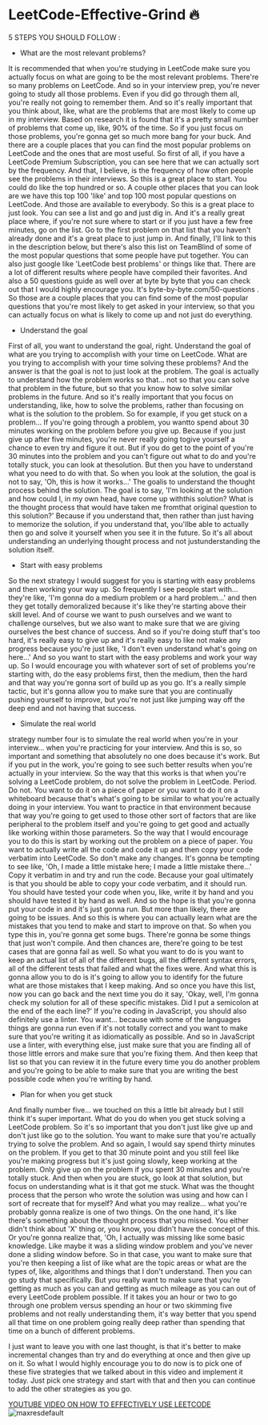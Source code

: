 # LeetCode-Effective-Grind :fire: 

5 STEPS YOU SHOULD FOLLOW :
* What are the most relevant problems?

It is recommended that when you're studying in LeetCode make sure you actually focus on what are going to be the most relevant problems. There're so many problems on LeetCode. And so in your interview prep, you're never going to study all those problems. Even if you did go through them all, you're really not going to remember them. And so it's really important that you think about, like, what are the problems that are most likely to come up in my interview. Based on research it is found that it's a pretty small number of problems that come up, like, 90% of the time. So if you just focus on those problems, you're gonna get so much more bang for your buck. And there are a couple places that you can find the most popular problems on LeetCode and the ones that are most useful. So first of all, if you have a LeetCode Premium Subscription, you can see here that we can actually sort by the frequency. And that, I believe, is the frequency of how often people see the problems in their interviews. So this is a great place to start. You could do like the top hundred or so. A couple other places that you can look are we have this top 100 'like' and top 100 most popular questions on LeetCode. And those are available to everybody. So this is a great place to just look. You can see a list and go and just dig in. And it's a really great place where, if you're not sure where to start or if you just have a few free minutes, go on the list. Go to the first problem on that list that you haven't already done and it's a great place to just jump in. And finally, I'll link to this in the description below, but there's also this list on TeamBlind of some of the most popular questions that some people have put together. You can also just google like 'LeetCode best problems' or things like that. There are a lot of different results where people have compiled their favorites. And also a 50 questions guide as well over at byte by byte that you can check out that I would highly encourage you. It's byte-by-byte.com/50-questions . So those are a couple places that you can find some of the most popular questions that you're most likely to get asked in your interview, so that you can actually focus on what is likely to come up and not just do everything.

* Understand the goal

First of all, you want to understand the goal, right. Understand the goal of what are you trying to accomplish with your time on LeetCode. What are you trying to accomplish with your time solving these problems? And the answer is that the goal is not to just look at the problem. The goal is actually to understand how the problem works so that... not so that you can solve that problem in the future, but so that you know how to solve similar problems in the future. And so it's really important that you focus on understanding, like, how to solve the problems, rather than focusing on what is the solution to the problem. So for example, if you get stuck on a problem... If you're going through a problem, you wantto spend about 30 minutes working on the problem before you give up. Because if you just give up after five minutes, you're never really going togive yourself a chance to even try and figure it out. But if you do get to the point of you're 30 minutes into the problem and you can't figure out what to do and you're totally stuck, you can look at thesolution. But then you have to understand what you need to do with that. So when you look at the solution, the goal is not to say, 'Oh, this is how it works...' The goalis to understand the thought process behind the solution. The goal is to say, 'I'm looking at the solution and how could I, in my own head, have come up withthis solution? What is the thought process that would have taken me fromthat original question to this solution?' Because if you understand that, then rather than just having to memorize the solution, if you understand that, you'llbe able to actually then go and solve it yourself when you see it in the future. So it's all about understanding an underlying thought process and not justunderstanding the solution itself.

* Start with easy problems

So the next strategy I would suggest for you is starting with easy problems and then working your way up. So frequently I see people start with... they're like, 'I'm gonna do a medium problem or a hard problem...' and then they get totally demoralized because it's like they're starting above their skill level. And of course we want to push ourselves and we want to challenge ourselves, but we also want to make sure that we are giving ourselves the best chance of success. And so if you're doing stuff that's too hard, it's really easy to give up and it's really easy to like not make any progress because you're just like, 'I don't even understand what's going on here...' And so you want to start with the easy problems and work your way up. So I would encourage you with whatever sort of set of problems you're starting with, do the easy problems first, then the medium, then the hard and that way you're gonna sort of build up as you go. It's a really simple tactic, but it's gonna allow you to make sure that you are continually pushing yourself to improve, but you're not just like jumping way off the deep end and not having that success.

* Simulate the real world

strategy number four is to simulate the real world when you're in your interview... when you're practicing for your interview. And this is so, so important and something that absolutely no one does because it's work. But if you put in the work, you're going to see such better results when you're actually in your interview. So the way that this works is that when you're solving a LeetCode problem, do not solve the problem in LeetCode. Period. Do not. You want to do it on a piece of paper or you want to do it on a whiteboard because that's what's going to be similar to what you're actually doing in your interview. You want to practice in that environment because that way you're going to get used to those other sort of factors that are like peripheral to the problem itself and you're going to get good and actually like working within those parameters. So the way that I would encourage you to do this is start by working out the problem on a piece of paper. You want to actually write all the code and code it up and then copy your code verbatim into LeetCode. So don't make any changes. It's gonna be tempting to see like, 'Oh, I made a little mistake here; I made a little mistake there...' Copy it verbatim in and try and run the code. Because your goal ultimately is that you should be able to copy your code verbatim, and it should run. You should have tested your code when you, like, write it by hand and you should have tested it by hand as well. And so the hope is that you're gonna put your code in and it's just gonna run. But more than likely, there are going to be issues. And so this is where you can actually learn what are the mistakes that you tend to make and start to improve on that. So when you type this in, you're gonna get some bugs. There're gonna be some things that just won't compile. And then chances are, there're going to be test cases that are gonna fail as well. So what you want to do is you want to keep an actual list of all of the different bugs, all the different syntax errors, all of the different tests that failed and what the fixes were. And what this is gonna allow you to do is it's going to allow you to identify for the future what are those mistakes that I keep making. And so once you have this list, now you can go back and the next time you do it say, 'Okay, well, I'm gonna check my solution for all of these specific mistakes. Did I put a semicolon at the end of the each line?' If you're coding in JavaScript, you should also definitely use a linter. You want... because with some of the languages things are gonna run even if it's not totally correct and you want to make sure that you're writing it as idiomatically as possible. And so in JavaScript use a linter, with everything else, just make sure that you are finding all of those little errors and make sure that you're fixing them. And then keep that list so that you can review it in the future every time you do another problem and you're going to be able to make sure that you are writing the best possible code when you're writing by hand.

* Plan for when you get stuck

And finally number five... we touched on this a little bit already but I still think it's super important. What do you do when you get stuck solving a LeetCode problem. So it's so important that you don't just like give up and don't just like go to the solution. You want to make sure that you're actually trying to solve the problem. And so again, I would say spend thirty minutes on the problem. If you get to that 30 minute point and you still feel like you're making progress but it's just going slowly, keep working at the problem. Only give up on the problem if you spent 30 minutes and you're totally stuck. And then when you are stuck, go look at that solution, but focus on understanding what is it that got me stuck. What was the thought process that the person who wrote the solution was using and how can I sort of recreate that for myself? And what you may realize... what you're probably gonna realize is one of two things. On the one hand, it's like there's something about the thought process that you missed. You either didn't think about 'X' thing or, you know, you didn't have the concept of this. Or you're gonna realize that, 'Oh, I actually was missing like some basic knowledge. Like maybe it was a sliding window problem and you've never done a sliding window before. So in that case, you want to make sure that you're then keeping a list of like what are the topic areas or what are the types of, like, algorithms and things that I don't understand. Then you can go study that specifically. But you really want to make sure that you're getting as much as you can and getting as much mileage as you can out of every LeetCode problem possible. If it takes you an hour or two to go through one problem versus spending an hour or two skimming five problems and not really understanding them, it's way better that you spend all that time on one problem going really deep rather than spending that time on a bunch of different problems.

I just want to leave you with one last thought, is that it's better to make incremental changes than try and do everything at once and then give up on it. So what I would highly encourage you to do now is to pick one of these five strategies that we talked about in this video and implement it today. Just pick one strategy and start with that and then you can continue to add the other strategies as you go.

[YOUTUBE VIDEO ON HOW TO EFFECTIVELY USE LEETCODE](https://youtu.be/GbyXxUDVeAo)
![maxresdefault](https://user-images.githubusercontent.com/72177954/132033772-772be30d-813a-4f3c-ba3a-3d3e58b40f3f.jpg)
